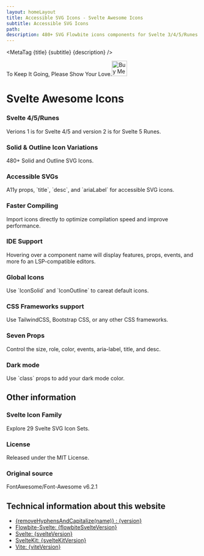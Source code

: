 ```yaml
---
layout: homeLayout
title: Accessible SVG Icons - Svelte Awesome Icons
subtitle: Accessible SVG Icons
path:
description: 480+ SVG Flowbite icons components for Svelte 3/4/5/Runes.
---
```


<script>
  import { Banner, Card } from 'flowbite-svelte';
  import { MetaTags } from 'svelte-meta-tags';
  import MetaTag from './utils/MetaTag.svelte';
  import { removeHyphensAndCapitalize } from './utils/utils';
  import { StarRegular, KeyboardRegular, BellSolid, ObjectGroupRegular, CatSolid, CompassDraftingSolid, InfoSolid, AwardSolid, A7Solid, MoonSolid } from '$lib'

  const name = __NAME__;
  const version = __VERSION__;
  const githuburl = __GITHUBURL__;
  const flowbiteSvelteVersion = __FLOWBITESVELTEVERSION__;
  const svelteVersion = __SVELTEVERSION__;
  const svelteKitVersion = __SVELTEKITVERSION__;
  const viteVersion = __VITEVERSION__;
</script>

<MetaTag {title} {subtitle} {description} />

<Banner id="default-banner" dismissable={false} classDiv='max-w-3xl mt-4 mx-auto p-2'>
  <p class="flex items-center gap-4 text-lg font-normal text-gray-900 dark:text-gray-100">
      To Keep It Going, Please Show Your Love.<a href='https://ko-fi.com/Z8Z2CHALG' target='_blank'><img height='40' style='border:0px;height:40px;' src='https://storage.ko-fi.com/cdn/kofi3.png?v=3' border='0' alt='Buy Me a Coffee at ko-fi.com' /></a>
  </p>
</Banner>

<h1 class='flex justify-center my-8'>Svelte Awesome Icons</h1>

<div class='grid grid-cols-2 md:grid-cols-3 gap-4'>
  <Card>
  <StarRegular class="w-8 h-8 mb-3 text-blue-500 dark:text-blue-400" />
  <h3 class="mb-2 text-xl font-bold tracking-tight text-gray-900 dark:text-white">Svelte 4/5/Runes</h3>
  <p class="font-normal text-gray-700 dark:text-gray-400 leading-tight">
  Verions 1 is for Svelte 4/5 and version 2 is for Svelte 5 Runes.
  </p>
  </Card>

  <Card>
  <KeyboardRegular class="w-8 h-8 mb-3 text-green-500 dark:text-green-400" />
  <h3 class="mb-2 text-xl font-bold tracking-tight text-gray-900 dark:text-white">Solid & Outline Icon Variations</h3>
  <p class="font-normal text-gray-700 dark:text-gray-400 leading-tight">
  480+ Solid and Outline SVG Icons.
  </p>
  </Card>

  <Card>
  <BellSolid class="w-8 h-8 mb-3 text-red-500 dark:text-red-400" />
  <h3 class="mb-2 text-xl font-bold tracking-tight text-gray-900 dark:text-white">Accessible SVGs</h3>
  <p class="font-normal text-gray-700 dark:text-gray-400 leading-tight">
  A11y props, `title`, `desc`, and `ariaLabel` for accessible SVG icons. 
  </p>
  </Card>

  <Card>
  <CompassDraftingSolid class="w-8 h-8 mb-3 text-purple-500 dark:text-purple-400" />
  <h3 class="mb-2 text-xl font-bold tracking-tight text-gray-900 dark:text-white">Faster Compiling</h3>
  <p class="font-normal text-gray-700 dark:text-gray-400 leading-tight">
   Import icons directly to optimize compilation speed and improve performance.
  </p>
  </Card>

  <Card>
  <ObjectGroupRegular class="w-8 h-8 mb-3 text-pink-500 dark:text-pink-400" />
  <h3 class="mb-2 text-xl font-bold tracking-tight text-gray-900 dark:text-white">IDE Support</h3>
  <p class="font-normal text-gray-700 dark:text-gray-400 leading-tight">
  Hovering over a component name will display features, props, events, and more fo an LSP-compatible editors.
  </p>
  </Card>

  <Card>
  <CatSolid class="w-8 h-8 mb-3 text-yellow-500 dark:text-yellow-400" />
  <h3 class="mb-2 text-xl font-bold tracking-tight text-gray-900 dark:text-white">Global Icons</h3>
  <p class="font-normal text-gray-700 dark:text-gray-400 leading-tight">
  Use `IconSolid` and `IconOutline` to careat default icons.
  </p>
  </Card>

  <Card>
    <AwardSolid class="w-8 h-8 mb-3 text-yellow-500 dark:text-yellow-400" />
    <h3 class="mb-2 text-xl font-bold tracking-tight text-gray-900 dark:text-white">CSS Frameworks support</h3>
    <p class="font-normal text-gray-700 dark:text-gray-400 leading-tight">
    Use TailwindCSS, Bootstrap CSS, or any other CSS frameworks.
    </p>
  </Card>

  <Card>
    <A7Solid class="w-8 h-8 mb-3 text-yellow-500 dark:text-yellow-400" />
    <h3 class="mb-2 text-xl font-bold tracking-tight text-gray-900 dark:text-white">Seven Props</h3>
    <p class="font-normal text-gray-700 dark:text-gray-400 leading-tight">
    Control the size, role, color, events, aria-label, title, and desc.
    </p>
  </Card>

  <Card>
    <MoonSolid class="w-8 h-8 mb-3 text-yellow-500 dark:text-yellow-400" />
    <h3 class="mb-2 text-xl font-bold tracking-tight text-gray-900 dark:text-white">Dark mode</h3>
    <p class="font-normal text-gray-700 dark:text-gray-400 leading-tight">
    Use `class` props to add your dark mode color.
    </p>
  </Card>
</div>

<h2 class='flex justify-center my-8'>Other information</h2>

<div class='grid grid-cols-2 md:grid-cols-3 gap-4'>
  <Card href='https://svelte-svg-icons.codewithshin.com/'>
  <InfoSolid class="w-8 h-8 mb-3 text-oragne-500 dark:text-orange-400" />
  <h3 class="mb-2 text-xl font-bold tracking-tight text-gray-900 dark:text-white">Svelte Icon Family</h3>
  <p class="font-normal text-gray-700 dark:text-gray-400 leading-tight">
  Explore 29 Svelte SVG Icon Sets.
  </p>
  </Card>

  <Card href='https://github.com/shinokada/svelte-awesome-icons/blob/main/LICENSE' class='dark:hover:no-underline'>
  <InfoSolid class="w-8 h-8 mb-3 text-blue-500 dark:text-blue-400" />
  <h3 class="mb-2 text-xl font-bold tracking-tight text-gray-900 dark:text-white">License</h3>
  <p class="font-normal text-gray-700 dark:text-gray-400 leading-tight">
  Released under the MIT License.
  </p>
  </Card>

  <Card href='https://github.com/FortAwesome/Font-Awesome/tree/6.x/svgs'>
  <InfoSolid class="w-8 h-8 mb-3 text-green-500 dark:text-green-400" />
  <h3 class="mb-2 text-xl font-bold tracking-tight text-gray-900 dark:text-white">Original source</h3>
  <p class="font-normal text-gray-700 dark:text-gray-400 leading-tight">
  FontAwesome/Font-Awesome v6.2.1
  </p>
  </Card>
</div>

<h2 class='flex justify-center my-8'>Technical information about this website</h2>

<div class='grid grid-cols-1'>
<Card size='xl'>
  <ul class="m-4 list-disc p-4 text-left text-lg dark:text-gray-400">
  <li class="hover:text-red-700 hover:underline">
    <a
      href="{githuburl}"
      class="me-4 hover:underline md:me-6">{removeHyphensAndCapitalize(name)} : {version}</a
    >
  </li>
  <li>
    <a href="https://flowbite-svelte.com/" class="me-4 hover:underline md:me-6"
      >Flowbite-Svelte: {flowbiteSvelteVersion}</a
    >
  </li>
  <li class="hover:text-red-700 hover:underline">
    <a
      href="https://svelte.dev/"
      class="me-4 hover:underline md:me-6">Svelte: {svelteVersion}</a
    >
  </li>
  <li>
    <a href="https://kit.svelte.dev/docs/introduction" class="me-4 hover:underline md:me-6"
      >SvelteKit: {svelteKitVersion}</a
    >
  </li>
  <li class="hover:text-red-700 hover:underline">
    <a href="https://vitejs.dev/" class="hover:underline">Vite: {viteVersion}</a>
  </li>
</ul>
    
</Card>
</div>
